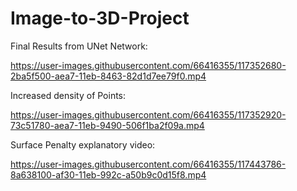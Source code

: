 # Image-to-3D-Project
Final Results from UNet Network:

https://user-images.githubusercontent.com/66416355/117352680-2ba5f500-aea7-11eb-8463-82d1d7ee79f0.mp4

Increased density of Points:

https://user-images.githubusercontent.com/66416355/117352920-73c51780-aea7-11eb-9490-506f1ba2f09a.mp4


Surface Penalty explanatory video:


https://user-images.githubusercontent.com/66416355/117443786-8a638100-af30-11eb-992c-a50b9c0d15f8.mp4


